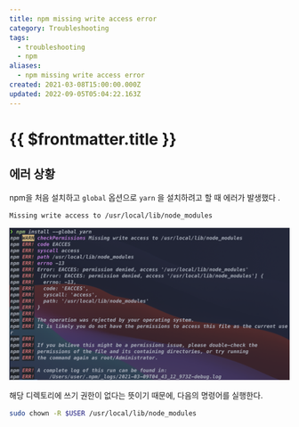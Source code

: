 ```yaml
---
title: npm missing write access error
category: Troubleshooting
tags:
  - troubleshooting
  - npm
aliases:
  - npm missing write access error
created: 2021-03-08T15:00:00.000Z
updated: 2022-09-05T05:04:22.163Z
---
```


# {{ $frontmatter.title }}

## 에러 상황

npm을 처음 설치하고 `global` 옵션으로 `yarn` 을 설치하려고 할 때 에러가 발생했다 .

```bash
Missing write access to /usr/local/lib/node_modules
```

![npm-missing-write-access-error-image-0](./images/npm-missing-write-access-error-image-0.png)

해당 디렉토리에 쓰기 권한이 없다는 뜻이기 때문에, 다음의 명령어를 실행한다.

```bash
sudo chown -R $USER /usr/local/lib/node_modules
```
